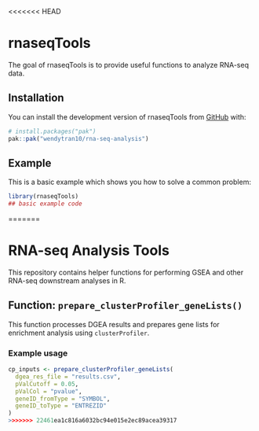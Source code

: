 <<<<<<< HEAD

# rnaseqTools

<!-- badges: start -->
<!-- badges: end -->

The goal of rnaseqTools is to provide useful functions to analyze RNA-seq data.

## Installation

You can install the development version of rnaseqTools from [GitHub](https://github.com/) with:

``` r
# install.packages("pak")
pak::pak("wendytran10/rna-seq-analysis")
```

## Example

This is a basic example which shows you how to solve a common problem:

``` r
library(rnaseqTools)
## basic example code
```

=======
# RNA-seq Analysis Tools

This repository contains helper functions for performing GSEA and other RNA-seq downstream analyses in R.

## Function: `prepare_clusterProfiler_geneLists()`

This function processes DGEA results and prepares gene lists for enrichment analysis using `clusterProfiler`.

### Example usage

```r
cp_inputs <- prepare_clusterProfiler_geneLists(
  dgea_res_file = "results.csv",
  pValCutoff = 0.05,
  pValCol = "pvalue",
  geneID_fromType = "SYMBOL",
  geneID_toType = "ENTREZID"
)
>>>>>>> 22461ea1c816a6032bc94e015e2ec89acea39317
